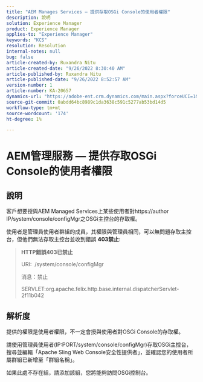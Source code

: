 ```yaml
---
title: "AEM Manages Services — 提供存取OSGi Console的使用者權限"
description: 說明
solution: Experience Manager
product: Experience Manager
applies-to: "Experience Manager"
keywords: "KCS"
resolution: Resolution
internal-notes: null
bug: false
article-created-by: Ruxandra Nitu
article-created-date: "9/26/2022 8:30:40 AM"
article-published-by: Ruxandra Nitu
article-published-date: "9/26/2022 8:52:57 AM"
version-number: 1
article-number: KA-20657
dynamics-url: "https://adobe-ent.crm.dynamics.com/main.aspx?forceUCI=1&pagetype=entityrecord&etn=knowledgearticle&id=0a46467f-753d-ed11-9db1-002248086a73"
source-git-commit: 0abdd64bc8989c1da3638c591c5277ab53bd14d5
workflow-type: tm+mt
source-wordcount: '174'
ht-degree: 1%

---
```


# AEM管理服務 — 提供存取OSGi Console的使用者權限

## 說明


客戶想要授與AEM Managed Services上某些使用者對https://author IP/system/console/configMgr之OSGi主控台的存取權。

使用者是管理員使用者群組的成員，其權限與管理員相同，可以無問題存取主控台，但他們無法存取主控台並收到錯誤 <b>403禁止</b>:


> <b>HTTP錯誤403已禁止</b>
> 
> URI:  /system/console/configMgr
> 
> 消息：禁止
> 
> SERVLET:org.apache.felix.http.base.internal.dispatcherServlet-2f11b042



## 解析度




提供的權限是使用者權限，不一定會授與使用者對OSGi Console的存取權。

請使用管理員使用者(IP:PORT/system/console/configMgr)存取OSGi主控台，搜尋並編輯「Apache Sling Web Console安全性提供者」，並確認您的使用者所屬群組已新增至「群組名稱」。

如果此處不存在組，請添加該組，您將能夠訪問OSGi控制台。




